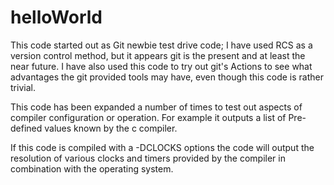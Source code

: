 # helloWorld
This code started out as Git newbie test drive code;
I have used RCS as a version control method, but it appears git is
the present and at least the near future. I have also used this
code to try out git's Actions to see what advantages the git provided
tools may have, even though this code is rather trivial.

This code has been expanded a number of times to test out
aspects of compiler configuration or operation. For example
it outputs a list of Pre-defined values known by the c compiler.

If this code is compiled with a -DCLOCKS options 
the code will output the resolution of various clocks
and timers provided by the compiler in combination
with the operating system.
